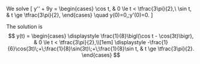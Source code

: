 We solve
\[
y'' + 9y =
\begin{cases}
\cos t, & 0 \le t < \tfrac{3\pi}{2},\\
\sin t, & t \ge \tfrac{3\pi}{2},
\end{cases}
\quad y(0)=0,\;y'(0)=0.
\]

The solution is
$$
y(t) = 
\begin{cases}
\displaystyle
\frac{1}{8}\bigl(\cos t - \cos(3t)\bigr),
& 0 \le t < \tfrac{3\pi}{2},\\[1em]
\displaystyle
-\frac{1}{6}\cos(3t)\;+\;\frac{1}{8}\sin(3t)\;+\;\frac{1}{8}\sin t,
& t \ge \tfrac{3\pi}{2}.
\end{cases}
$$